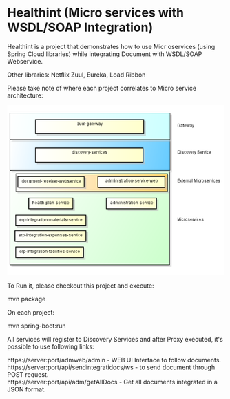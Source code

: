 # Healthint (Micro services with WSDL/SOAP Integration)

Healthint is a project that demonstrates how to use Micr oservices (using Spring Cloud libraries) while integrating Document with WSDL/SOAP Webservice.

Other libraries:
Netflix Zuul, Eureka, Load Ribbon  

Please take note of where each project correlates to Micro service architecture:

![alt tag](https://github.com/manfredrunkel/healthint/blob/master/micro.png)



To Run it, please checkout this project and execute:<br />

mvn package<br />

On each project:<br />

mvn spring-boot:run<br />

All services will register to Discovery Services and after Proxy executed, it's possible to use following links:<br />

https://server:port/admweb/admin - WEB UI Interface to follow documents.<br />
https://server:port/api/sendintegratidocs/ws - to send document through POST request.<br />
https://server:port/api/adm/getAllDocs - Get all documents integrated in a JSON format.<br />
